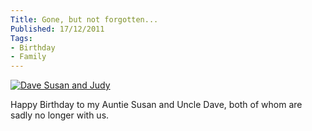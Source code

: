 ```yaml
---
Title: Gone, but not forgotten...
Published: 17/12/2011
Tags:
- Birthday
- Family
---
```


[![Dave Susan and Judy](http://www.gep13.co.uk/blog/wp-content/uploads/2011/12/Dave-Susan-and-Judy_thumb.jpg)](http://www.gep13.co.uk/blog/wp-content/uploads/2011/12/Dave-Susan-and-Judy.jpg)

Happy Birthday to my Auntie Susan and Uncle Dave, both of whom are sadly no longer with us.
